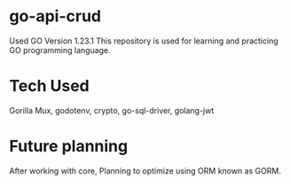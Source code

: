 # go-api-crud
Used GO Version 1.23.1
This repository is used for learning and practicing GO programming language.

# Tech Used
Gorilla Mux, godotenv, crypto, go-sql-driver, golang-jwt


# Future planning
After working with core, Planning to optimize using ORM known as GORM.
